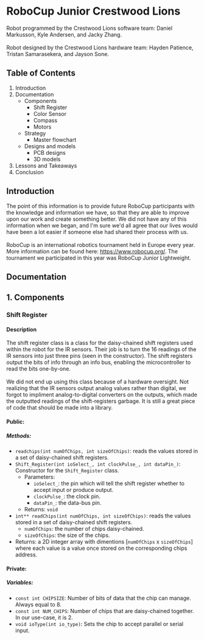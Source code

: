 # RoboCup Junior Crestwood Lions
Robot programmed by the Crestwood Lions software team: Daniel Markusson, Kyle Andersen, and Jacky Zhang. <br> <br>
Robot designed by the Crestwood Lions hardware team: Hayden Patience, Tristan Samarasekera, and Jayson Sone.

## Table of Contents
1. Introduction
2. Documentation
   * Components
     * Shift Register
     * Color Sensor
     * Compass
     * Motors
   * Strategy
     * Master flowchart
   * Designs and models
     * PCB designs
     * 3D models
3. Lessons and Takeaways
4. Conclusion

## Introduction
The point of this information is to provide future RoboCup participants with the knowledge and information we have, so that they are able to improve upon our work and create something better. We did not have any of
this information when we began, and I'm sure we'd all agree that our lives would have been a lot easier if someone else had shared their process with us. 
<br> <br>
RoboCup is an international robotics tournament held in Europe every year. More information can be found here: https://www.robocup.org/. The tournament we participated in this year was RoboCup Junior Lightweight. 

## Documentation

## 1. Components

### Shift Register
#### Description
The shift register class is a class for the daisy-chained shift registers used within the robot for the IR sensors. Their job is to turn the 16 readings of the IR sensors into just three pins (seen in the constructor). The shift registers output the bits of info through an info bus, enabling the microcontroller to read the bits one-by-one.
<br> <br>
We did not end up using this class because of a hardware oversight. Not realizing that the IR sensors output analog values rather than digital, we forgot to impliment analog-to-digital converters on the outputs, which made the outputted readings of the shift-registers garbage. It is still a great piece of code that should be made into a library.
#### Public:
##### Methods:
* `readchips(int numOfChips, int sizeOfChips)`: reads the values stored in a set of daisy-chained shift registers.
* `Shift_Register(int ioSelect_, int clockPulse_, int dataPin_)`: Constructor for the `Shift_Register` class.
  * Parameters:
    * `ioSelect_`: the pin which will tell the shift register whether to accept input or produce output.
    * `clockPulse_`: the clock pin.
    * `dataPin_`: the data-bus pin.
  * Returns: `void`
* `int** readChips(int numOfChips, int sizeOfChips)`: reads the values stored in a set of daisy-chained shift registers.
  * `numOfChips`: the number of chips daisy-chained.
  * `sizeOfChips`: the size of the chips.
* Returns: a 2D integer array with dimentions [`numOfChips` x `sizeOfChips`] where each value is a value once stored on the corresponding chips address.
#### Private:
##### Variables:
* `const int CHIPSIZE`: Number of bits of data that the chip can manage. Always equal to 8.
* `const int NUM_CHIPS`: Number of chips that are daisy-chained together. In our use-case, it is 2.
* `void ioType(int io_type)`: Sets the chip to accept parallel or serial input.
